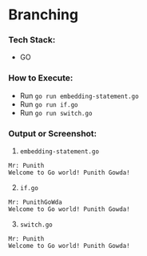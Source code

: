 # Branching

### Tech Stack:
+ GO

### How to Execute:
+ Run `go run embedding-statement.go`
+ Run `go run if.go`
+ Run `go run switch.go`

### Output or Screenshot:
1. `embedding-statement.go`
```
Mr: Punith
Welcome to Go world! Punith Gowda!
```
2. `if.go`
```
Mr: PunithGoWda 
Welcome to Go world! Punith Gowda!
```

3. `switch.go`
```
Mr: Punith
Welcome to Go world! Punith Gowda!
```
